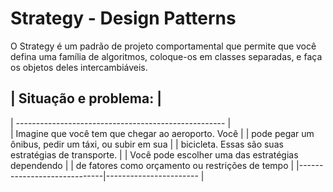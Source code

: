 # Strategy - Design Patterns

 O Strategy é um padrão de projeto
comportamental que permite que você defina
uma família de algoritmos, coloque-os em
classes separadas, e faça os objetos deles
intercambiáveis.

## | Situação e problema: |
  
| ---------------------------------------------------- |                                         
| Imagine que você tem que chegar ao aeroporto. Você   |
| pode pegar um ônibus, pedir um táxi, ou subir em sua |
| bicicleta. Essas são suas estratégias de transporte. |
| Você pode escolher uma das estratégias dependendo    |
| de fatores como orçamento ou restrições de tempo     |
|-----------------------------|----------------------- |
